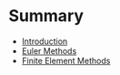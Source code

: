 # Summary

* [Introduction](README.md)
* [Euler Methods](./src/euler-methods.md)
* [Finite Element Methods](./src/finite-element-methods.md)
